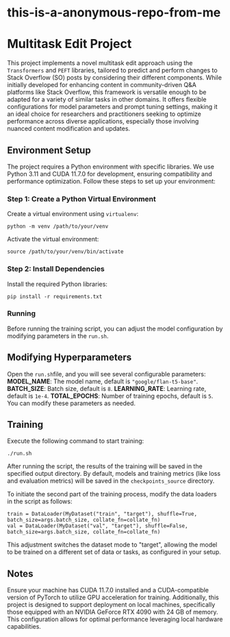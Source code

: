 # this-is-a-anonymous-repo-from-me



# Multitask Edit Project

This project implements a novel multitask edit approach using the `Transformers` and `PEFT` libraries, tailored to predict and perform changes to Stack Overflow (SO) posts by considering their different components. While initially developed for enhancing content in community-driven Q&A platforms like Stack Overflow, this framework is versatile enough to be adapted for a variety of similar tasks in other domains. It offers flexible configurations for model parameters and prompt tuning settings, making it an ideal choice for researchers and practitioners seeking to optimize performance across diverse applications, especially those involving nuanced content modification and updates.



## Environment Setup

The project requires a Python environment with specific libraries. We use Python 3.11 and CUDA 11.7.0 for development, ensuring compatibility and performance optimization. Follow these steps to set up your environment:

### Step 1:  Create a Python Virtual Environment

Create a virtual environment using `virtualenv`:

```
python -m venv /path/to/your/venv
```

Activate the virtual environment:

```
source /path/to/your/venv/bin/activate
```

### Step 2:  Install Dependencies

Install the required Python libraries:
```
pip install -r requirements.txt
```

### Running 
Before running the training script, you can adjust the model configuration by modifying parameters in the `run.sh`.

## Modifying Hyperparameters
Open the `run.sh`file, and you will see several configurable parameters:
**MODEL_NAME**: The model name, default is `"google/flan-t5-base"`.
**BATCH_SIZE**: Batch size, default is `8`. 
**LEARNING_RATE**: Learning rate, default is `1e-4`.
**TOTAL_EPOCHS**: Number of training epochs, default is `5`.
You can modify these parameters as needed.

## Training
Execute the following command to start training:
```
./run.sh
```

After running the script, the results of the training will be saved in the specified output directory. By default, models and training metrics (like loss and evaluation metrics) will be saved in the `checkpoints_source` directory.

To initiate the second part of the training process, modify the data loaders in the script as follows:
```
train = DataLoader(MyDataset("train", "target"), shuffle=True,  batch_size=args.batch_size, collate_fn=collate_fn)
val = DataLoader(MyDataset("val", "target"), shuffle=False,  batch_size=args.batch_size, collate_fn=collate_fn)
```
This adjustment switches the dataset mode to "target", allowing the model to be trained on a different set of data or tasks, as configured in your setup.


## Notes

Ensure your machine has CUDA 11.7.0 installed and a CUDA-compatible version of PyTorch to utilize GPU acceleration for training. Additionally, this project is designed to support deployment on local machines, specifically those equipped with an NVIDIA GeForce RTX 4090 with 24 GB of memory. This configuration allows for optimal performance leveraging local hardware capabilities.


